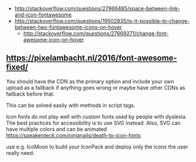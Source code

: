 - http://stackoverflow.com/questions/27969485/space-between-link-and-icon-fontawesome
- http://stackoverflow.com/questions/19502835/is-it-possible-to-change-between-two-fontawesome-icons-on-hover
  - http://stackoverflow.com/questions/27669271/change-font-awesome-icon-on-hover

## https://pixelambacht.nl/2016/font-awesome-fixed/

You should have the CDN as the primary option and include your own upload as a fallback if anything goes wrong or maybe have other CDNs as fallback before that.

This can be solved easily with methods in script tags.

Icon fonts do not play well with custom fonts used by people with dyslexia. The best practices for accessibility is to use SVG instead. Also, SVG can have multiple colors and can be animated https://speakerdeck.com/ninjanails/death-to-icon-fonts

use e.g. IcoMoon to build your IconPack and deploy only the icons the user really need.
